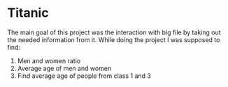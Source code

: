 # Titanic

The main goal of this project was the interaction with big file by taking out the needed information from it.
While doing the project I was supposed to find:
1) Men and women ratio
2) Average age of men and women
3) Find average age of people from class 1 and 3
